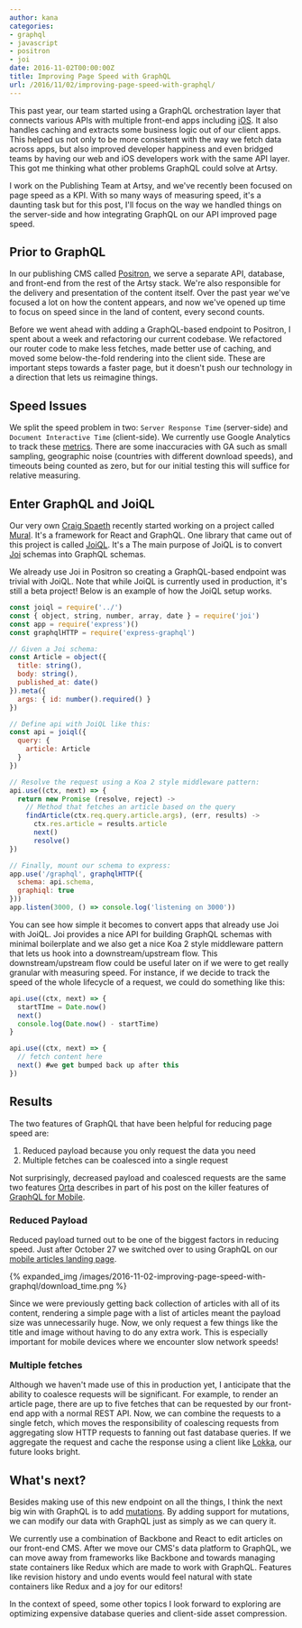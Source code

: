 ```yaml
---
author: kana
categories:
- graphql
- javascript
- positron
- joi
date: 2016-11-02T00:00:00Z
title: Improving Page Speed with GraphQL
url: /2016/11/02/improving-page-speed-with-graphql/
---
```


This past year, our team started using a GraphQL orchestration layer that connects various APIs with multiple front-end apps including [iOS](http://artsy.github.io/blog/2016/06/19/graphql-for-mobile). It also handles caching and extracts some business logic out of our client apps. This helped us not only to be more consistent with the way we fetch data across apps, but also improved developer happiness and even bridged teams by having our web and iOS developers work with the same API layer. This got me thinking what other problems GraphQL could solve at Artsy.

I work on the Publishing Team at Artsy, and we've recently been focused on page speed as a KPI. With so many ways of measuring speed, it's a daunting task but for this post, I'll focus on the way we handled things on the server-side and how integrating GraphQL on our API improved page speed.

<!--more-->

## Prior to GraphQL

In our publishing CMS called [Positron](http://github.com/artsy/positron), we serve a separate API, database, and front-end from the rest of the Artsy stack. We're also responsible for the delivery and presentation of the content itself. Over the past year we've focused a lot on how the content appears, and now we've opened up time to focus on speed since in the land of content, every second counts.

Before we went ahead with adding a GraphQL-based endpoint to Positron, I spent about a week and refactoring our current codebase. We refactored our router code to make less fetches, made better use of caching, and moved some below-the-fold rendering into the client side. These are important steps towards a faster page, but it doesn't push our technology in a direction that lets us reimagine things.

## Speed Issues

We split the speed problem in two: `Server Response Time` (server-side) and `Document Interactive Time` (client-side). We currently use Google Analytics to track these [metrics](https://support.google.com/analytics/answer/2383341?hl=en). There are some inaccuracies with GA such as small sampling, geographic noise (countries with different download speeds), and timeouts being counted as zero, but for our initial testing this will suffice for relative measuring.

## Enter GraphQL and JoiQL

Our very own [Craig Spaeth](https://twitter.com/craigspaeth) recently started working on a project called [Mural](https://github.com/muraljs/mural). It's a framework for React and GraphQL. One library that came out of this project is called [JoiQL](http://github.com/muraljs/joiql). It's a The main purpose of JoiQL is to convert [Joi](http://github.com/hapijs/joi) schemas into GraphQL schemas.

We already use Joi in Positron so creating a GraphQL-based endpoint was trivial with JoiQL. Note that while JoiQL is currently used in production, it's still a beta project! Below is an example of how the JoiQL setup works.


```javascript
const joiql = require('../')
const { object, string, number, array, date } = require('joi')
const app = require('express')()
const graphqlHTTP = require('express-graphql')

// Given a Joi schema:
const Article = object({
  title: string(),
  body: string(),
  published_at: date()
}).meta({
  args: { id: number().required() }
})

// Define api with JoiQL like this:
const api = joiql({
  query: {
    article: Article
  }
})

// Resolve the request using a Koa 2 style middleware pattern:
api.use((ctx, next) => {
  return new Promise (resolve, reject) ->
    // Method that fetches an article based on the query
    findArticle(ctx.req.query.article.args), (err, results) ->
      ctx.res.article = results.article
      next()
      resolve()
})

// Finally, mount our schema to express:
app.use('/graphql', graphqlHTTP({
  schema: api.schema,
  graphiql: true
}))
app.listen(3000, () => console.log('listening on 3000'))

```

You can see how simple it becomes to convert apps that already use Joi with JoiQL. Joi provides a nice API for building GraphQL schemas with minimal boilerplate and we also get a nice Koa 2 style middleware pattern that lets us hook into a downstream/upstream flow. This downstream/upstream flow could be useful later on if we were to get really granular with measuring speed. For instance, if we decide to track the speed of the whole lifecycle of a request, we could do something like this:

```javascript
api.use((ctx, next) => {
  startTIme = Date.now()
  next()
  console.log(Date.now() - startTime)
}

api.use((ctx, next) => {
  // fetch content here
  next() #we get bumped back up after this
})
```

## Results

The two features of GraphQL that have been helpful for reducing page speed are:
1. Reduced payload because you only request the data you need
2. Multiple fetches can be coalesced into a single request

Not surprisingly, decreased payload and coalesced requests are the same two features [Orta](http://twitter.com/orta) describes in part of his post on the killer features of [GraphQL for Mobile](http://artsy.github.io/blog/2016/06/19/graphql-for-mobile).

### Reduced Payload

Reduced payload turned out to be one of the biggest factors in reducing speed. Just after October 27 we switched over to using GraphQL on our [mobile articles landing page](http://m.artsy.net/articles).

{% expanded_img /images/2016-11-02-improving-page-speed-with-graphql/download_time.png %}

Since we were previously getting back collection of articles with all of its content, rendering a simple page with a list of articles meant the payload size was unnecessarily huge. Now, we only request a few things like the title and image without having to do any extra work. This is especially important for mobile devices where we encounter slow network speeds!

### Multiple fetches

Although we haven't made use of this in production yet, I anticipate that the ability to coalesce requests will be significant. For example, to render an article page, there are up to five fetches that can be requested by our front-end app with a normal REST API. Now, we can combine the requests to a single fetch, which moves the responsibility of coalescing requests from aggregating slow HTTP requests to fanning out fast database queries. If we aggregate the request and cache the response using a client like [Lokka](https://github.com/kadirahq/lokka), our future looks bright.

## What's next?

Besides making use of this new endpoint on all the things, I think the next big win with GraphQL is to add [mutations](http://graphql.org/learn/queries/#mutations). By adding support for mutations, we can modify our data with GraphQL just as simply as we can query it.

We currently use a combination of Backbone and React to edit articles on our front-end CMS. After we move our CMS's data platform to GraphQL, we can move away from frameworks like Backbone and towards managing state containers like Redux which are made to work with GraphQL. Features like revision history and undo events would feel natural with state containers like Redux and a joy for our editors!

In the context of speed, some other topics I look forward to exploring are optimizing expensive database queries and client-side asset compression.
